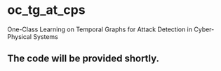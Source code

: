 # oc_tg_at_cps
One-Class Learning on Temporal Graphs for Attack Detection in Cyber-Physical Systems

## The code will be provided shortly. 

